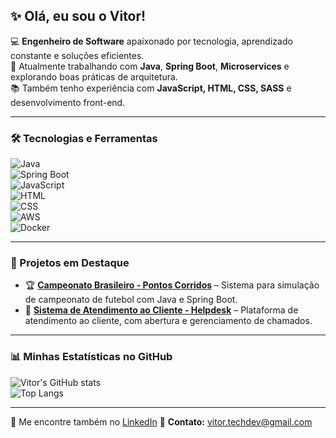 ## ✨ Olá, eu sou o Vitor!  

💻 **Engenheiro de Software** apaixonado por tecnologia, aprendizado constante e soluções eficientes.  
🚀 Atualmente trabalhando com **Java**, **Spring Boot**, **Microservices** e explorando boas práticas de arquitetura.  
📚 Também tenho experiência com **JavaScript, HTML, CSS, SASS** e desenvolvimento front-end.  

---

### 🛠️ Tecnologias e Ferramentas  
![Java](https://img.shields.io/badge/Java-ED8B00?style=for-the-badge&logo=openjdk&logoColor=white)  
![Spring Boot](https://img.shields.io/badge/Spring_Boot-6DB33F?style=for-the-badge&logo=springboot&logoColor=white)  
![JavaScript](https://img.shields.io/badge/JavaScript-F7DF1E?style=for-the-badge&logo=javascript&logoColor=black)  
![HTML](https://img.shields.io/badge/HTML5-E34F26?style=for-the-badge&logo=html5&logoColor=white)  
![CSS](https://img.shields.io/badge/CSS3-1572B6?style=for-the-badge&logo=css3&logoColor=white)  
![AWS](https://img.shields.io/badge/AWS-232F3E?style=for-the-badge&logo=amazonaws&logoColor=white)  
![Docker](https://img.shields.io/badge/Docker-2496ED?style=for-the-badge&logo=docker&logoColor=white)  

---

### 📌 Projetos em Destaque  
- 🏆 [**Campeonato Brasileiro - Pontos Corridos**](https://github.com/Vitor192/Campeonato-Brasileiro-Digital) – Sistema para simulação de campeonato de futebol com Java e Spring Boot.  
- 🎯 [**Sistema de Atendimento ao Cliente - Helpdesk**](https://github.com/Vitor192/Sistema-de-Atendimento-ao-Cliente-Helpdesk-) – Plataforma de atendimento ao cliente, com abertura e gerenciamento de chamados.  

---

### 📊 Minhas Estatísticas no GitHub  
![Vitor's GitHub stats](https://github-readme-stats.vercel.app/api?username=Vitor192&show_icons=true&theme=tokyonight)  
![Top Langs](https://github-readme-stats.vercel.app/api/top-langs/?username=Vitor192&layout=compact&theme=tokyonight)  

---

💬 Me encontre também no [LinkedIn](https://www.linkedin.com/in/vitorcunhajava/) 
📧 **Contato:** vitor.techdev@gmail.com  
